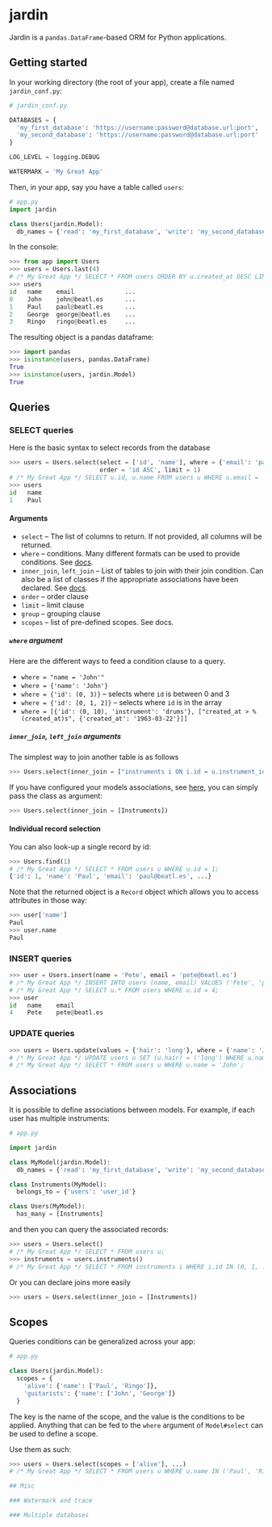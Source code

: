 # jardin

Jardin is a `pandas.DataFrame`-based ORM for Python applications.

## Getting started

In your working directory (the root of your app), create a file named `jardin_conf.py`:
```python
# jardin_conf.py

DATABASES = {
  'my_first_database': 'https://username:password@database.url:port',
  'my_second_database': 'https://username:password@database.url:port'
}

LOG_LEVEL = logging.DEBUG

WATERMARK = 'My Great App'
```
Then, in your app, say you have a table called `users`:
```python
# app.py
import jardin

class Users(jardin.Model):
  db_names = {'read': 'my_first_database', 'write': 'my_second_database'}
```
In the console:
```python
>>> from app import Users
>>> users = Users.last(4)
# /* My Great App */ SELECT * FROM users ORDER BY u.created_at DESC LIMIT 4;
>>> users
id   name    email              ...
0    John    john@beatl.es      ...
1    Paul    paul@beatl.es      ...
2    George  george@beatl.es    ...
3    Ringo   ringo@beatl.es     ...
```
The resulting object is a pandas dataframe:
```python
>>> import pandas
>>> isinstance(users, pandas.DataFrame)
True
>>> isinstance(users, jardin.Model)
True
```

## Queries

### SELECT queries

Here is the basic syntax to select records from the database
```python
>>> users = Users.select(select = ['id', 'name'], where = {'email': 'paul@beatl.es'},
                         order = 'id ASC', limit = 1)
# /* My Great App */ SELECT u.id, u.name FROM users u WHERE u.email = 'paul@beatl.es' ORDER BY u.id ASC LIMIT 1;
>>> users
id   name
1    Paul
```

#### Arguments

* `select` – The list of columns to return. If not provided, all columns will be returned.
* `where` – conditions. Many different formats can be used to provide conditions. See [docs](#where-argument).
* `inner_join`, `left_join` – List of tables to join with their join condition. Can also be a list of classes if the appropriate associations have been declared. See [docs](#inner_join-left_join-arguments).
* `order` – order clause
* `limit` – limit clause
* `group` – grouping clause
* `scopes` – list of pre-defined scopes. See docs.

##### `where` argument

Here are the different ways to feed a condition clause to a query.
* `where = "name = 'John'"`
* `where = {'name': 'John'}`
* `where = {'id': (0, 3)}` – selects where `id` is between 0 and 3
* `where = {'id': [0, 1, 2]}` – selects where `id` is in the array
* `where = [{'id': (0, 10), 'instrument': 'drums'}, ["created_at > %(created_at)s", {'created_at': '1963-03-22'}]]`

##### `inner_join`, `left_join` arguments

The simplest way to join another table is as follows
```python
>>> Users.select(inner_join = ["instruments i ON i.id = u.instrument_id"])
```
If you have configured your models associations, see [here](#associations), you can simply pass the class as argument:
```python
>>> Users.select(inner_join = [Instruments])
```

#### Individual record selection
You can also look-up a single record by id:
```python
>>> Users.find(1)
# /* My Great App */ SELECT * FROM users u WHERE u.id = 1;
{'id': 1, 'name': 'Paul', 'email': 'paul@beatl.es', ...}
```
Note that the returned object is a `Record` object which allows you to access attributes in those way:
```python
>>> user['name']
Paul
>>> user.name
Paul
```

### INSERT queries
```python
>>> user = Users.insert(name = 'Pete', email = 'pete@beatl.es')
# /* My Great App */ INSERT INTO users (name, email) VALUES ('Pete', 'pete@beatl.es') RETURNING id;
# /* My Great App */ SELECT u.* FROM users WHERE u.id = 4;
>>> user
id   name    email
4    Pete    pete@beatl.es
```

### UPDATE queries
```python
>>> users = Users.update(values = {'hair': 'long'}, where = {'name': 'John'})
# /* My Great App */ UPDATE users u SET (u.hair) = ('long') WHERE u.name = 'John' RETURNING id;
# /* My Great App */ SELECT * FROM users u WHERE u.name = 'John';
```

## Associations
It is possible to define associations between models. For example, if each user has multiple instruments:

```python
# app.py

import jardin

class MyModel(jardin.Model):
  db_names = {'read': 'my_first_database', 'write': 'my_second_database'}

class Instruments(MyModel):
  belongs_to = {'users': 'user_id'}

class Users(MyModel):
  has_many = [Instruments]
```
and then you can query the associated records:
```python
>>> users = Users.select()
# /* My Great App */ SELECT * FROM users u;
>>> instruments = users.instruments()
# /* My Great App */ SELECT * FROM instruments i WHERE i.id IN (0, 1, ...);
```
Or you can declare joins more easily
```python
>>> users = Users.select(inner_join = [Instruments])
```

## Scopes
Queries conditions can be generalized across your app:
```python
# app.py

class Users(jardin.Model):
  scopes = {
    'alive': {'name': ['Paul', 'Ringo']},
    'guitarists': {'name': ['John', 'George']}
  }
```
The key is the name of the scope, and the value is the conditions to be applied. Anything that can be fed to the `where` argument of `Model#select` can be used to define a scope.

Use them as such:
```python
>>> users = Users.select(scopes = ['alive'], ...)
# /* My Great App */ SELECT * FROM users u WHERE u.name IN ('Paul', 'Ringo') AND ...;

## Misc

### Watermark and trace

### Multiple databases